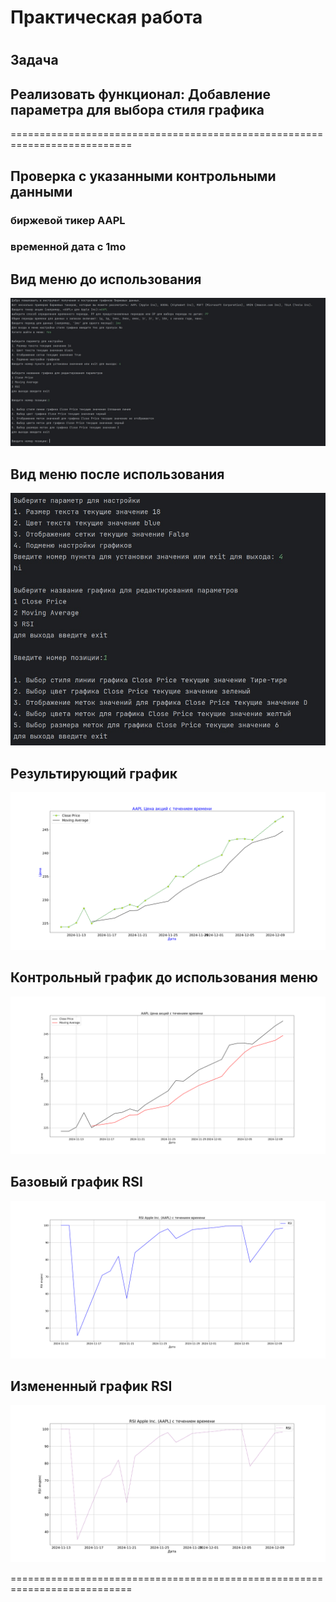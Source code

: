 # Практическая работа
# 
## Задача 
## Реализовать функционал: Добавление параметра для выбора стиля графика
===========================================================================

## Проверка с указанными контрольными данными
### биржевой тикер AAPL
### временной дата с 1mo

## Вид меню до использования
![](https://github.com/Lienar/Practicym6/blob/main/Screens/Screen5.jpg)

## Вид меню после использования
![](https://github.com/Lienar/Practicym6/blob/main/Screens/Screen5a.jpg)

## Результирующий график
![](https://github.com/Lienar/Practicym6/blob/main/Screens//Default/AAPL_1mo_stock_price_chart.png)

## Контрольный график до использования меню
![](https://github.com/Lienar/Practicym6/blob/main/Screens//Default/AAPL_1mo_stock_price_chart_Default.png)

## Базовый график RSI
![](https://github.com/Lienar/Practicym6/blob/main/Screens/RSI/AAPL_1mo_RSI_Default.png)

## Измененный график RSI
![](https://github.com/Lienar/Practicym6/blob/main/Screens/RSI/AAPL_1mo_RSI.png)

===========================================================================
